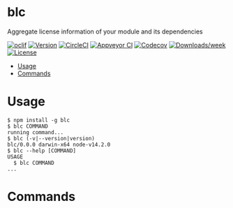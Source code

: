 blc
===

Aggregate license information of your module and its dependencies

[![oclif](https://img.shields.io/badge/cli-oclif-brightgreen.svg)](https://oclif.io)
[![Version](https://img.shields.io/npm/v/blc.svg)](https://npmjs.org/package/blc)
[![CircleCI](https://circleci.com/gh/abogaart/blc/tree/master.svg?style=shield)](https://circleci.com/gh/abogaart/blc/tree/master)
[![Appveyor CI](https://ci.appveyor.com/api/projects/status/github/abogaart/blc?branch=master&svg=true)](https://ci.appveyor.com/project/abogaart/blc/branch/master)
[![Codecov](https://codecov.io/gh/abogaart/blc/branch/master/graph/badge.svg)](https://codecov.io/gh/abogaart/blc)
[![Downloads/week](https://img.shields.io/npm/dw/blc.svg)](https://npmjs.org/package/blc)
[![License](https://img.shields.io/npm/l/blc.svg)](https://github.com/abogaart/blc/blob/master/package.json)

<!-- toc -->
* [Usage](#usage)
* [Commands](#commands)
<!-- tocstop -->
# Usage
<!-- usage -->
```sh-session
$ npm install -g blc
$ blc COMMAND
running command...
$ blc (-v|--version|version)
blc/0.0.0 darwin-x64 node-v14.2.0
$ blc --help [COMMAND]
USAGE
  $ blc COMMAND
...
```
<!-- usagestop -->
# Commands
<!-- commands -->

<!-- commandsstop -->
